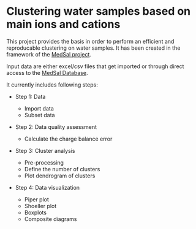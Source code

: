 # Clustering water samples based on main ions and cations

This project provides the basis in order to perform an efficient and reproducable clustering on water samples. It has been created in the framework of the [MedSal project](https://medsal.eu/).

Input data are either excel/csv files that get imported or through direct access to the [MedSal Database](https://www.uhydro.de/medsaldba). 

It currently includes following steps:

* Step 1: Data

    * Import data
    * Subset data

* Step 2: Data quality assessment

    * Calculate the charge balance error
    
* Step 3: Cluster analysis

    * Pre-processing
    * Define the number of clusters
    * Plot dendrogram of clusters
    
* Step 4: Data visualization

    * Piper plot
    * Shoeller plot
    * Boxplots
    * Composite diagrams

